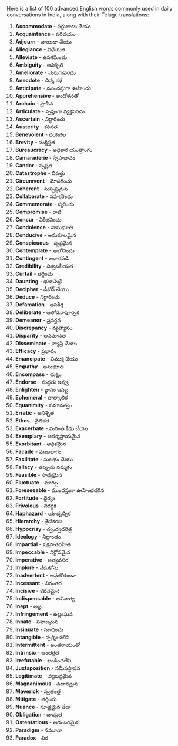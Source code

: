 Here is a list of 100 advanced English words commonly used in daily conversations in India, along with their Telugu translations:

1. **Accommodate** - సర్దుబాటు చేయు
2. **Acquaintance** - పరిచయం
3. **Adjourn** - వాయిదా వేయు
4. **Allegiance** - విధేయత
5. **Alleviate** - ఉపశమించు
6. **Ambiguity** - అనిశ్చితి
7. **Ameliorate** - మెరుగుపరచు
8. **Anecdote** - చిన్న కథ
9. **Anticipate** - ముందస్తుగా ఊహించు
10. **Apprehensive** - ఆందోళనతో
11. **Archaic** - ప్రాచీన
12. **Articulate** - స్పష్టంగా వ్యక్తపరచు
13. **Ascertain** - నిర్ధారించు
14. **Austerity** - కఠినత
15. **Benevolent** - దయగల
16. **Brevity** - సంక్షిప్తత
17. **Bureaucracy** - అధికార యంత్రాంగం
18. **Camaraderie** - స్నేహభావం
19. **Candor** - స్పష్టత
20. **Catastrophe** - విపత్తు
21. **Circumvent** - మోసగించు
22. **Coherent** - సుస్పష్టమైన
23. **Collaborate** - సహకరించు
24. **Commemorate** - స్మరించు
25. **Compromise** - రాజీ
26. **Concur** - ఏకీభవించు
27. **Condolence** - సానుభూతి
28. **Conducive** - అనుకూలమైన
29. **Conspicuous** - స్పష్టమైన
30. **Contemplate** - ఆలోచించు
31. **Contingent** - ఆధారపడి
32. **Credibility** - విశ్వసనీయత
33. **Curtail** - తగ్గించు
34. **Daunting** - భయపెట్టే
35. **Decipher** - డీకోడ్ చేయు
36. **Deduce** - నిర్ధారించు
37. **Defamation** - అపకీర్తి
38. **Deliberate** - ఆలోచనాపూర్వక
39. **Demeanor** - ప్రవర్తన
40. **Discrepancy** - వ్యత్యాసం
41. **Disparity** - అసమానత
42. **Disseminate** - వ్యాప్తి చేయు
43. **Efficacy** - ప్రభావం
44. **Emancipate** - విముక్తి చేయు
45. **Empathy** - అనుభూతి
46. **Encompass** - చుట్టు
47. **Endorse** - మద్దతు ఇవ్వు
48. **Enlighten** - జ్ఞానం ఇవ్వు
49. **Ephemeral** - తాత్కాలిక
50. **Equanimity** - సమానత్వం
51. **Erratic** - అనిశ్చిత
52. **Ethos** - నైతికత
53. **Exacerbate** - మరింత కీడు చేయు
54. **Exemplary** - ఆదర్శప్రాయమైన
55. **Exorbitant** - అధికమైన
56. **Facade** - ముఖభాగం
57. **Facilitate** - సులభం చేయు
58. **Fallacy** - తప్పుడు నమ్మకం
59. **Feasible** - సాధ్యమైన
60. **Fluctuate** - మార్పు
61. **Foreseeable** - ముందస్తుగా ఊహించదగిన
62. **Fortitude** - ధైర్యం
63. **Frivolous** - నిరర్థక
64. **Haphazard** - యాదృచ్ఛిక
65. **Hierarchy** - శ్రేణీకరణ
66. **Hypocrisy** - ద్వంద్వచరిత్ర
67. **Ideology** - సిద్ధాంతం
68. **Impartial** - పక్షపాతరహిత
69. **Impeccable** - నిర్దోషమైన
70. **Imperative** - అత్యవసర
71. **Implore** - వేడుకోను
72. **Inadvertent** - అనుకోకుండా
73. **Incessant** - నిరంతర
74. **Incisive** - కటినమైన
75. **Indispensable** - అనివార్య
76. **Inept** - అజ్ఞ
77. **Infringement** - ఉల్లంఘన
78. **Innate** - సహజమైన
79. **Insinuate** - సూచించు
80. **Intangible** - స్పర్శించలేని
81. **Intermittent** - అంతరాయంతో
82. **Intrinsic** - అంతర్గత
83. **Irrefutable** - ఖండించలేని
84. **Juxtaposition** - సమీపస్థాపన
85. **Legitimate** - చట్టబద్ధమైన
86. **Magnanimous** - ఉదారమైన
87. **Maverick** - స్వతంత్ర
88. **Mitigate** - తగ్గించు
89. **Nuance** - సూత్రమైన తేడా
90. **Obligation** - బాధ్యత
91. **Ostentatious** - ఆడంబరమైన
92. **Paradigm** - నమూనా
93. **Paradox** - విర 
